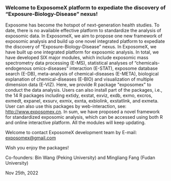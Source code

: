 ### Welcome to ExposomeX platform to expediate the discovery of “Exposure-Biology-Disease” nexus!

Exposome has become the hotspot of next-generation health studies. To date, there is no available effective platform to standardize the analysis of exposomic data. In ExposomeX, we aim to propose one new framework of exposomic analysis and build up one novel integrated platform to expediate the discovery of “Exposure-Biology-Disease” nexus. In ExposomeX, we have built up one integrated platform for exposomic analysis. In total, we have developed SIX major modules, which include exposomic mass spectrometry data processing (E-MS), statistical analyses of “chemicals-endogenous omics-diseases” interaction (E-STAT), exposome database search (E-DB), meta-analysis of chemical-diseases (E-META), biological explanation of chemical-diseases (E-BIO) and visualization of multiple dimension data (E-VIZ). Here, we provide R package "exposomex" to conduct the data analysis. Users can also install part of the packages, i.e., the 14 R packages including extidy, exstat, exviz, exdb, exmo, excros, exmedt, expanel, exsurv, exmix, exnta, exbiolink, exstatlink, and exmeta. User can also use this packages by web-interaction, see: http://www.exposomex.cn. In sum, we have proposed a novel framework for standardized exposomic analysis, which can be accessed using both R and online interactive platform. All the modules will keep updating.
 
Welcome to contact ExposomeX development team by E-mail: exposomex@gmail.com

Wish you enjoy the packages!

Co-founders: Bin Wang (Peking University) and Mingliang Fang (Fudan University)

Nov 25th, 2022
